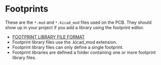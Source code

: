 # Footprints

These are the `*.mod` and `*.kicad_mod` files used on the PCB. They
should show up in your project if you add a library using the footprint
editor.

* [FOOTPRINT LIBRARY FILE FORMAT](https://dev-docs.kicad.org/en/file-formats/sexpr-footprint/)
* Footprint library files use the .kicad_mod extension.
* Footprint library files can only define a single footprint.
* Footprint libraries are defined a folder containing one or more footprint library files.

